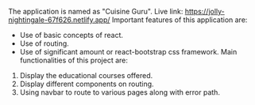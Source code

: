 The application is named as "Cuisine Guru". 
Live link: https://jolly-nightingale-67f626.netlify.app/ Important features of this application are:

* Use of basic concepts of react.
* Use of routing.
* Use of significant amount or react-bootstrap css framework. Main functionalities of this project are:

1. Display the educational courses offered.
2. Display different components on routing.
3. Using navbar to route to various pages along with error path.